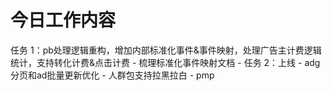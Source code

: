 # 今日工作内容

任务 1：pb处理逻辑重构，增加内部标准化事件&事件映射，处理广告主计费逻辑统计，支持转化计费&点击计费
    - 梳理标准化事件映射文档
    - 
任务 2：上线
    - adg分页和ad批量更新优化
    - 人群包支持拉黑拉白
    - pmp
